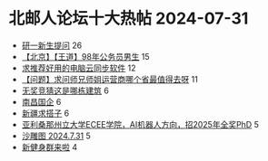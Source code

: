 # 北邮人论坛十大热帖 2024-07-31

- [研一新生提问](https://bbs.byr.cn/article/WorkLife/1218134) 26
- [【北京】【王道】98年公务员男生](https://bbs.byr.cn/article/Friends/2052171) 15
- [求推荐好用的电脑云同步软件](https://bbs.byr.cn/article/Paper/48843) 12
- [【问题】求问师兄师姐运营商哪个省最值得去呀](https://bbs.byr.cn/article/Job/2214729) 11
- [无奖竞猜这是哪栋建筑](https://bbs.byr.cn/article/Picture/3366556) 6
- [南昌国企](https://bbs.byr.cn/article/Jiangxi/469530) 6
- [新疆求搭子](https://bbs.byr.cn/article/Talking/6423102) 6
- [亚利桑那州立大学ECEE学院，AI机器人方向，招2025年全奖PhD](https://bbs.byr.cn/article/GoAbroad/398272) 5
- [沙雕图 2024.7.31](https://bbs.byr.cn/article/Joke/731808) 5
- [新健身群来啦](https://bbs.byr.cn/article/Gymnasium/121301) 4


